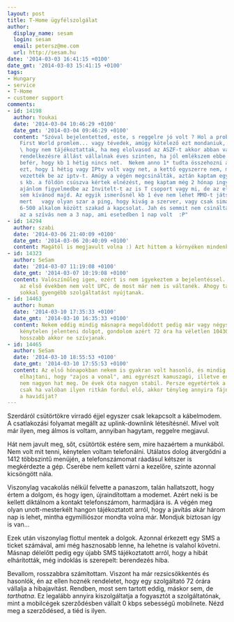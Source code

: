 ```yaml
---
layout: post
title: T-Home ügyfélszolgálat
author:
  display_name: sesam
  login: sesam
  email: petersz@me.com
  url: http://sesam.hu
date: '2014-03-03 16:41:15 +0100'
date_gmt: '2014-03-03 15:41:15 +0100'
tags:
- Hungary
- service
- T-Home
- customer support
comments:
- id: 14198
  author: Youkai
  date: '2014-03-04 10:46:29 +0100'
  date_gmt: '2014-03-04 09:46:29 +0100'
  content: "Szóval bejelentetted, este, s reggelre jó volt ? Hol a probléma? Kissé
    First World promlem... vagy tévedek, amúgy kötelező ezt mondaniuk, hogy ne mondhasd,
    \ hogy nem tájékoztattak, ha meg elolvasod az ASZF-t akkor abban valami 99%-os
    rendelkezésre állást vállalnak éves szinten, ha jól emlékszem ebbe akkor az is
    befér, hogy kb 1 hétig nincs net.  Nekem anno 1* tudta összehozni a T csoport
    ezt, hogy 1 hétig vagy IPtv volt vagy net, a kettő egyszerre nem, mondjuk akkor
    vezették be az iptv-t. Amúgy a végén megcsinálták, aztán kaptam egy hívást a T-től
    s kb. a földön csúszva kértek elnézést, meg kaptam még 2 hónap ingyenességet...\r\nAmúgy
    ajánlom figyelmedbe az Invitelt-t az is T csoport vagy mi, de az ellenségednek
    sem kívánod majd. Az egyik ismerősnél kb 1 éve nem lehet MMO-t játszani vele,
    mert   vagy olyan szar a ping, hogy kivág a szerver, vagy csak simán percenkét
    6-500 alkalom között szakad a kapcsolat. Jah és semmit nem csináltak vele. Szóval
    az a szívás nem a 3 nap, ami esetedben 1 nap volt  :P"
- id: 14294
  author: szabi
  date: '2014-03-06 21:40:09 +0100'
  date_gmt: '2014-03-06 20:40:09 +0100'
  content: Magától is megjavult volna :) Azt hittem a környéken mindenki upcozik.
- id: 14323
  author: SeSam
  date: '2014-03-07 11:19:08 +0100'
  date_gmt: '2014-03-07 10:19:08 +0100'
  content: Valószínűleg igen, ezért is nem igyekeztem a bejelentéssel. A mi házunkban
    az első években nem volt UPC, de most már nem is váltanék. Ahogy tapasztalom,
    sokkal gyengébb szolgáltatást nyújtanak.
- id: 14463
  author: human
  date: '2014-03-10 17:35:33 +0100'
  date_gmt: '2014-03-10 16:35:33 +0100'
  content: Nekem eddig mindig másnapra megoldódott pedig már vagy négyszer voltam
    kénytelen jelenteni dolgot, gondolom azért 72 óra ha véletlen 104304 esetből egyszer
    hosszabb akkor ne szívjanak.
- id: 14465
  author: SeSam
  date: '2014-03-10 18:55:53 +0100'
  date_gmt: '2014-03-10 17:55:53 +0100'
  content: Az első hónapokban nekem is gyakran volt hasonló, és mindig azzal akartak
    elhajtani, hogy "zajos a vonal", ami egyrészt kamuszagú, illetve engem, mint végfelhasználót,
    nem nagyon hat meg. De évek óta nagyon stabil. Persze egyetértek a bevédéssel,
    csak ha valóban ilyen ritkán fordul elő, akkor tényleg annyira fájna elengedni
    a havidíjat?
---
```


Szerdáról csütörtökre virradó éjjel egyszer csak lekapcsolt a kábelmodem. A csatlakozási folyamat megállt az uplink-downlink létesítésnél. Mivel volt már ilyen, meg álmos is voltam, annyiban hagytam, reggelre megjavul.

Hát nem javult meg, sőt, csütörtök estére sem, mire hazaértem a munkából. Nem volt mit tenni, kénytelen voltam telefonálni. Utálatos dolog átvergődni a 1412 többszintű menüjén, a telefonszámomat ráadásul kétszer is megkérdezte a gép. Cserébe nem kellett várni a kezelőre, szinte azonnal kicsöngött nála.

Viszonylag vacakolás nélkül felvette a panaszom, talán hallatszott, hogy értem a dolgom, és hogy igen, újraindítottam a modemet. Azért neki is be kellett diktálnom a kontakt telefonszámom, harmadjára is. A végén meg olyan unott-mesterkélt hangon tájékoztatott arról, hogy a javítás akár három nap is lehet, mintha egymilliószor mondta volna már. Mondjuk biztosan így is van...

Ezek után viszonylag flottul mentek a dolgok. Azonnal érkezett egy SMS a ticket számával, ami még hasznosabb lenne, ha lehetne is valahol követni. Másnap délelőtt pedig egy újabb SMS tájékoztatott arról, hogy a hibát elhárították, még indoklás is szerepelt: berendezés hiba.

Bevallom, rosszabbra számítottam. Viszont ha már rezsicsökkentés és hasonlók, én az ellen hoznék rendeletet, hogy egy szolgáltató 72 órára vállalja a hibajavítást. Rendben, most sem tartott eddig, máskor sem, de _tarthatna_. Ez legalább annyira kiszolgáltatja a fogyasztót a szolgáltatónak, mint a mobilcégek szerződésben vállalt 0 kbps sebességű mobilnete. Nézd meg a szerződésed, a tiéd is ilyen.
